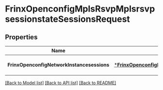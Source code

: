 # FrinxOpenconfigMplsRsvpMplsrsvpsessionstateSessionsRequest

## Properties
Name | Type | Description | Notes
------------ | ------------- | ------------- | -------------
**FrinxOpenconfigNetworkInstancesessions** | [***FrinxOpenconfigMplsRsvpMplsrsvpsessionstateSessions**](frinx.openconfig.mpls.rsvp.mplsrsvpsessionstate.Sessions.md) |  | [optional] [default to null]

[[Back to Model list]](../README.md#documentation-for-models) [[Back to API list]](../README.md#documentation-for-api-endpoints) [[Back to README]](../README.md)


